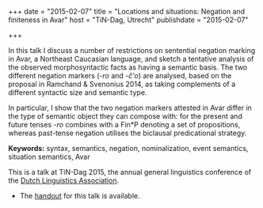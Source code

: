 +++
date = "2015-02-07"
title = "Locations and situations: Negation and finiteness in Avar"
host = "TiN-Dag, Utrecht"
publishdate = "2015-02-07"

+++

In this talk I discuss a number of restrictions on sentential negation marking in Avar, a Northeast Caucasian language, and sketch a tentative analysis of the observed morphosyntactic facts as having a semantic basis. The two different negation markers (*-ro* and *-č'o*) are analysed, based on the proposal in Ramchand & Svenonius 2014, as taking complements of a different syntactic size and semantic type.

In particular, I show that the two negation markers attested in Avar differ in the type of semantic object they can compose with: for the present and future tenses *-ro* combines with a Fin*P denoting a set of propositions, whereas past-tense negation utilises the biclausal predicational strategy.


**Keywords:** syntax, semantics, negation, nominalization, event semantics, situation semantics, Avar

This is a talk at TiN-Dag 2015, the annual general linguistics conference of the [Dutch Linguistics Association](http://www.hum.leidenuniv.nl/onderzoek/avt/).

* The [handout](http://pavelrudnev.github.io/papers/tindag2015-handout.pdf) for this talk is available.
